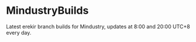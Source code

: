 # MindustryBuilds
Latest erekir branch builds for Mindustry, updates at 8:00 and 20:00 UTC+8 every day.
